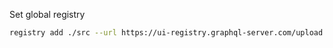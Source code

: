 

Set global registry
```bash
registry add ./src --url https://ui-registry.graphql-server.com/upload
```